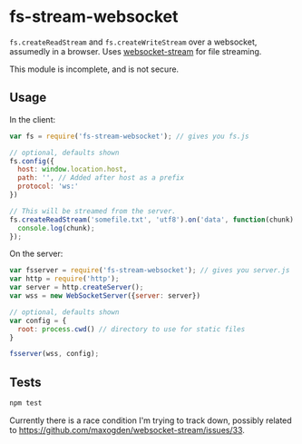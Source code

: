 
fs-stream-websocket
==================

`fs.createReadStream` and `fs.createWriteStream` over a websocket, assumedly in a browser. Uses [websocket-stream](https://github.com/maxogden/websocket-stream/) for file streaming.

This module is incomplete, and is not secure.

Usage
-----

In the client:

```js
var fs = require('fs-stream-websocket'); // gives you fs.js

// optional, defaults shown
fs.config({
  host: window.location.host,
  path: '', // Added after host as a prefix
  protocol: 'ws:'
})

// This will be streamed from the server.
fs.createReadStream('somefile.txt', 'utf8').on('data', function(chunk) {
  console.log(chunk);
});
```

On the server:

```js
var fsserver = require('fs-stream-websocket'); // gives you server.js
var http = require('http');
var server = http.createServer();
var wss = new WebSocketServer({server: server})

// optional, defaults shown
var config = {
  root: process.cwd() // directory to use for static files
}

fsserver(wss, config);
```

Tests
-----

```sh
npm test
```

Currently there is a race condition I'm trying to track down, possibly related to https://github.com/maxogden/websocket-stream/issues/33.




